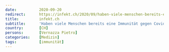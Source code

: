 ```yaml
---
date:          2020-09-20
redirect:      https://infekt.ch/2020/09/haben-viele-menschen-bereits-eine-immunitaet-gegen-covid/
title:         infekt.ch
subtitle:      'Haben viele Menschen bereits eine Immunität gegen Covid?'
country:       [CH]
persons:       [Vernazza Pietro]
categories:    [Medizin]
tags:          [immunität]
---
```

